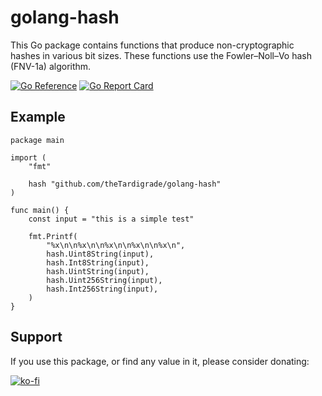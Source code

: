 # golang-hash

This Go package contains functions that produce non-cryptographic hashes in various bit sizes. These functions use the Fowler–Noll–Vo hash (FNV-1a) algorithm.

[![Go Reference](https://pkg.go.dev/badge/github.com/theTardigrade/golang-hash.svg)](https://pkg.go.dev/github.com/theTardigrade/golang-hash) [![Go Report Card](https://goreportcard.com/badge/github.com/theTardigrade/golang-hash)](https://goreportcard.com/report/github.com/theTardigrade/golang-hash)

## Example

```golang
package main

import (
	"fmt"

	hash "github.com/theTardigrade/golang-hash"
)

func main() {
	const input = "this is a simple test"

	fmt.Printf(
		"%x\n\n%x\n\n%x\n\n%x\n\n%x\n",
		hash.Uint8String(input),
		hash.Int8String(input),
		hash.UintString(input),
		hash.Uint256String(input),
		hash.Int256String(input),
	)
}
```

## Support

If you use this package, or find any value in it, please consider donating:

[![ko-fi](https://ko-fi.com/img/githubbutton_sm.svg)](https://ko-fi.com/S6S2EIRL0)